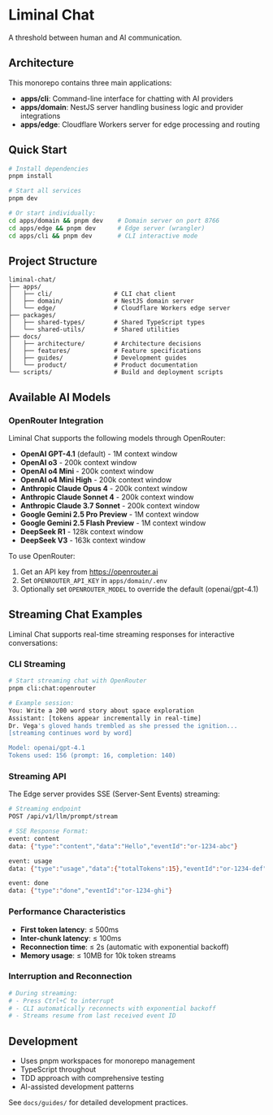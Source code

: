 # Liminal Chat

A threshold between human and AI communication.

## Architecture

This monorepo contains three main applications:

- **apps/cli**: Command-line interface for chatting with AI providers
- **apps/domain**: NestJS server handling business logic and provider integrations
- **apps/edge**: Cloudflare Workers server for edge processing and routing

## Quick Start

```bash
# Install dependencies
pnpm install

# Start all services
pnpm dev

# Or start individually:
cd apps/domain && pnpm dev    # Domain server on port 8766
cd apps/edge && pnpm dev      # Edge server (wrangler)
cd apps/cli && pnpm dev       # CLI interactive mode
```

## Project Structure

```
liminal-chat/
├── apps/
│   ├── cli/                 # CLI chat client
│   ├── domain/              # NestJS domain server
│   └── edge/                # Cloudflare Workers edge server
├── packages/
│   ├── shared-types/        # Shared TypeScript types
│   └── shared-utils/        # Shared utilities
├── docs/
│   ├── architecture/        # Architecture decisions
│   ├── features/            # Feature specifications
│   ├── guides/              # Development guides
│   └── product/             # Product documentation
└── scripts/                 # Build and deployment scripts
```

## Available AI Models

### OpenRouter Integration

Liminal Chat supports the following models through OpenRouter:

- **OpenAI GPT-4.1** (default) - 1M context window
- **OpenAI o3** - 200k context window
- **OpenAI o4 Mini** - 200k context window
- **OpenAI o4 Mini High** - 200k context window
- **Anthropic Claude Opus 4** - 200k context window
- **Anthropic Claude Sonnet 4** - 200k context window
- **Anthropic Claude 3.7 Sonnet** - 200k context window
- **Google Gemini 2.5 Pro Preview** - 1M context window
- **Google Gemini 2.5 Flash Preview** - 1M context window
- **DeepSeek R1** - 128k context window
- **DeepSeek V3** - 163k context window

To use OpenRouter:
1. Get an API key from https://openrouter.ai
2. Set `OPENROUTER_API_KEY` in `apps/domain/.env`
3. Optionally set `OPENROUTER_MODEL` to override the default (openai/gpt-4.1)

## Streaming Chat Examples

Liminal Chat supports real-time streaming responses for interactive conversations:

### CLI Streaming
```bash
# Start streaming chat with OpenRouter
pnpm cli:chat:openrouter

# Example session:
You: Write a 200 word story about space exploration
Assistant: [tokens appear incrementally in real-time]
Dr. Vega's gloved hands trembled as she pressed the ignition...
[streaming continues word by word]

Model: openai/gpt-4.1
Tokens used: 156 (prompt: 16, completion: 140)
```

### Streaming API
The Edge server provides SSE (Server-Sent Events) streaming:

```bash
# Streaming endpoint
POST /api/v1/llm/prompt/stream

# SSE Response Format:
event: content
data: {"type":"content","data":"Hello","eventId":"or-1234-abc"}

event: usage  
data: {"type":"usage","data":{"totalTokens":15},"eventId":"or-1234-def"}

event: done
data: {"type":"done","eventId":"or-1234-ghi"}
```

### Performance Characteristics
- **First token latency**: ≤ 500ms
- **Inter-chunk latency**: ≤ 100ms  
- **Reconnection time**: ≤ 2s (automatic with exponential backoff)
- **Memory usage**: ≤ 10MB for 10k token streams

### Interruption and Reconnection
```bash
# During streaming:
# - Press Ctrl+C to interrupt
# - CLI automatically reconnects with exponential backoff
# - Streams resume from last received event ID
```

## Development

- Uses pnpm workspaces for monorepo management
- TypeScript throughout
- TDD approach with comprehensive testing
- AI-assisted development patterns

See `docs/guides/` for detailed development practices.